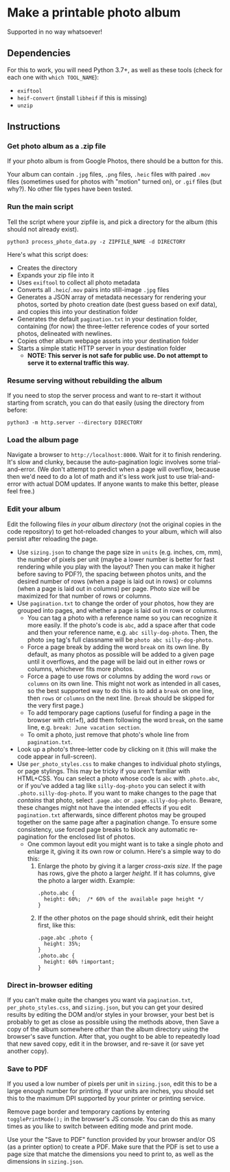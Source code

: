 # Make a printable photo album

Supported in no way whatsoever!

## Dependencies

For this to work, you will need Python 3.7+, as well as these tools (check for
each one with `which TOOL_NAME`):

* `exiftool`
* `heif-convert` (install `libheif` if this is missing)
* `unzip`

## Instructions

### Get photo album as a .zip file

If your photo album is from Google Photos, there should be a button for this.

Your album can contain `.jpg` files, `.png` files, `.heic` files with paired `.mov` files (sometimes
used for photos with "motion" turned on), or `.gif` files (but why?). No other
file types have been tested.

### Run the main script

Tell the script where your zipfile is, and pick a directory for the album (this should not
already exist).

```
python3 process_photo_data.py -z ZIPFILE_NAME -d DIRECTORY
```

Here's what this script does:

* Creates the directory
* Expands your zip file into it
* Uses `exiftool` to collect all photo metadata
* Converts all `.heic`/`.mov` pairs into still-image `.jpg` files
* Generates a JSON array of metadata necessary for rendering your photos, sorted
  by photo creation date (best guess based on exif data), and copies this into
  your destination folder
* Generates the default `pagination.txt` in your destination folder, containing
  (for now) the three-letter reference codes of your sorted photos, delineated
  with newlines.
* Copies other album webpage assets into your destination folder
* Starts a simple static HTTP server in your destination folder
  * **NOTE: This server is not safe for public use. Do not attempt to serve it
    to external traffic this way.**
    
### Resume serving without rebuilding the album

If you need to stop the server process and want to re-start it without starting from scratch, you can do that easily (using the directory from before:

```
python3 -m http.server --directory DIRECTORY
```

### Load the album page

Navigate a browser to `http://localhost:8000`. Wait for it to finish rendering.
It's slow and clunky, because the auto-pagination logic involves some
trial-and-error. (We don't attempt to predict when a page will overflow, because
then we'd need to do a lot of math and it's less work just to use
trial-and-error with actual DOM updates. If anyone wants to make this better,
please feel free.)

### Edit your album

Edit the following files *in your album directory* (not the original copies in
the code repository) to get hot-reloaded changes to your album, which will also
persist after reloading the page.

* Use `sizing.json` to change the page size in `units` (e.g. inches, cm, mm), the
  number of pixels per unit (maybe a lower number is better for fast rendering
  while you play with the layout? Then you can make it higher before saving to
  PDF?), the spacing between photos units, and the desired number of rows (when a
  page is laid out in rows) or columns (when a page is laid out in columns) per
  page. Photo size will be maximized for that number of rows or columns.
* Use `pagination.txt` to change the order of your photos, how they are grouped
  into pages, and whether a page is laid out in rows or columns.
  * You can tag a photo with a reference name so you can recognize it more
    easily. If the photo's code is `abc`, add a space after that code and then
    your reference name, e.g. `abc silly-dog-photo`. Then, the photo `img` tag's full
    classname will be `photo abc silly-dog-photo`.
  * Force a page break by adding the word `break` on its own line. By default,
    as many photos as possible will be added to a given page until it overflows,
    and the page will be laid out in either rows or columns, whichever fits more
    photos.
  * Force a page to use rows or columns by adding the word `rows` or `columns`
    on its own line. This might not work as intended in all cases, so the best
    supported way to do this is to add a `break` on one line, then `rows` or
    `columns` on the next line. (`break` should be skipped for the very first page.)
  * To add temporary page captions (useful for finding a page in the browser
    with ctrl+f), add them following the word `break`, on the same line, e.g.
    `break: June vacation section`.
  * To omit a photo, just remove that photo's whole line from `pagination.txt`.
* Look up a photo's three-letter code by clicking on it (this will make the code
  appear in full-screen).
* Use `per_photo_styles.css` to make changes to individual photo stylings, or
  page stylings. This may be tricky if you aren't familiar with HTML+CSS. You
  can select a photo whose code is `abc` with `.photo.abc`, or if you've added a
  tag like `silly-dog-photo` you can select it with `.photo.silly-dog-photo`. If
  you want to make changes to the page that *contains* that photo, select
  `.page.abc` or `.page.silly-dog-photo`. Beware, these changes might not have the
  intended effects if you edit `pagination.txt` afterwards, since different photos
  may be grouped together on the same page after a pagination change. To ensure
  some consistency, use forced page breaks to block any automatic re-pagination
  for the enclosed list of photos.
  * One common layout edit you might want is to take a single photo and enlarge
    it, giving it its own row or column. Here's a simple way to do this:
    1. Enlarge the photo by giving it a larger *cross-axis size*. If the page
       has rows, give the photo a larger *height*. If it has columns, give the
       photo a larger width. Example:
       ```
       .photo.abc {
         height: 60%;  /* 60% of the available page height */
       }
       ```
    2. If the other photos on the page should shrink, edit their height first,
       like this:
       ```
       .page.abc .photo {
         height: 35%;
       }
       .photo.abc {
         height: 60% !important;
       }
       ```

### Direct in-browser editing

If you can't make quite the changes you want via `pagination.txt`,
`per_photo_styles.css`, and `sizing.json`, but you can get your desired results
by editing the DOM and/or styles in your browser, your best bet is probably to
get as close as possible using the methods above, then Save a copy of the album
somewhere *other* than the album directory using the browser's save function.
After that, you ought to be able to repeatedly load that new saved copy, edit it
in the browser, and re-save it (or save yet another copy).

### Save to PDF

If you used a low number of pixels per unit in `sizing.json`, edit this to be a
large enough number for printing. If your units are inches, you should set this
to the maximum DPI supported by your printer or printing service.

Remove page border and temporary captions by entering `togglePrintMode();` in
the browser's JS console. You can do this as many times as you like to switch
between editing mode and print mode.

Use your the "Save to PDF" function provided by your browser and/or OS (as a
printer option) to create a PDF. Make sure that the PDF is set to use a page
size that matche the dimensions you need to print to, as well as the dimensions
in `sizing.json`.

